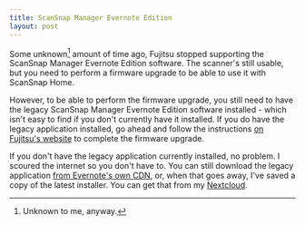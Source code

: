 ```yaml
---
title: ScanSnap Manager Evernote Edition
layout: post
---
```


Some unknown[^1] amount of time ago, Fujitsu stopped supporting the
ScanSnap Manager Evernote Edition software. The scanner's still usable,
but you need to perform a firmware upgrade to be able to use it with
ScanSnap Home.

However, to be able to perform the firmware upgrade, you still need to
have the legacy ScanSnap Manager Evernote Edition software installed -
which isn't easy to find if you don't currently have it installed. If
you do have the legacy application installed, go ahead and follow the
instructions [on Fujitsu's
website](https://scansnap.fujitsu.com/global/evernote/index.html) to
complete the firmware upgrade.

If you don't have the legacy application currently installed, no
problem. I scoured the internet so you don't have to. You can still
download the legacy application [from Evernote's own
CDN](https://cdn1.evernote.com/scansnap/win/PFU_Scanner_Installer_b19.exe),
or, when that goes away, I've saved a copy of the latest installer. You
can get that from my [Nextcloud](https://cloud.fminus.co/s/NjyHicCXsyjqx8J).

[^1]: Unknown to me, anyway.
